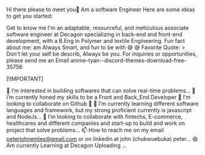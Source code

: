 Hi there please to meet you👋
Am a software Engineer
Here are some ideas to get you started:

Get to know me
I'm an adaptable, resourceful, and meticulous associate software engineer at Decagon specializing in back-end and front-end development, with a B.Eng in Polymer and textile Engineering.
Fun fact about me: am Always Smart, and fun to be with 😅 😅
Favorite Quote: > Don't let your self be describ, Always be you.
For inquiries or opportunities, please send me an Email
anime-tyan--discord-themes-download-free-35756

[!IMPORTANT]

👀 I’m interested in building softwares that can solve real-time problems...
🌱 I’m currently honed my skills to be a Front and Back_End Developer
👯 I’m looking to collaborate on Github
🤔 🌱 I’m currently learning different software languages and framework, but my strong proficient currently is javascript and NodeJs...
💞️ I’m looking to collaborate with fintechs, E-commerce, healthcares and different companies and start-up to build and work on project that solve problems...
📫 How to reach me on my email peterjohnemlex@gmail.com or on linkedin at john (chukwuebuka) peter...
😄 Am currently Learning at Decagon Uploading …


<!---
John-emlex/John-emlex is a ✨ special ✨ repository because its `README.md` (this file) appears on your GitHub profile.
You can click the Preview link to take a look at your changes.
--->
